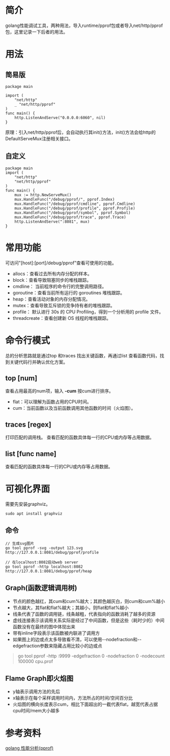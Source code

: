 # 简介
golang性能调试工具，两种用法，导入runtime/pprof包或者导入net/http/pprof包，这里记录一下后者的用法。

# 用法
## 简易版
```
package main

import (
    "net/http"
    _ "net/http/pprof"
)
func main() {
    http.ListenAndServe("0.0.0.0:6060", nil)
}
```
原理：引入net/http/pprof后，会自动执行其init()方法，init()方法会给http的DefaultServeMux注册相关接口。

## 自定义
```
package main
import (
	"net/http"
	"net/http/pprof"
)
func main() {
	mux := http.NewServeMux()
	mux.HandleFunc("/debug/pprof/", pprof.Index)
	mux.HandleFunc("/debug/pprof/cmdline", pprof.Cmdline)
	mux.HandleFunc("/debug/pprof/profile", pprof.Profile)
	mux.HandleFunc("/debug/pprof/symbol", pprof.Symbol)
	mux.HandleFunc("/debug/pprof/trace", pprof.Trace)
	http.ListenAndServe(":8081", mux)
}
```

# 常用功能
可访问"[host]:[port]/debug/pprof"查看可使用的功能。
- allocs：查看过去所有内存分配的样本。
- block：查看导致阻塞同步的堆栈跟踪。
- cmdline： 当前程序的命令行的完整调用路径。
- goroutine：查看当前所有运行的 goroutines 堆栈跟踪。
- heap：查看活动对象的内存分配情况。
- mutex：查看导致互斥锁的竞争持有者的堆栈跟踪。
- profile： 默认进行 30s 的 CPU Profiling，得到一个分析用的 profile 文件。
- threadcreate：查看创建新 OS 线程的堆栈跟踪。

# 命令行模式
总的分析思路就是通过top 和traces 找出关键函数，再通过list <Func> 查看函数代码，找到关键代码行并确认优化方案。
## top [num]
查看占用最高的num项，输入 **-cum** 按cum进行排序。
- flat：可以理解为函数占用的CPU时间。
- cum：当前函数以及当前函数调用其他函数的时间（火焰图）。

## traces [regex]
打印匹配的调用栈。
查看匹配的函数具体每一行的CPU或内存等占用数据。


## list [func name]
查看匹配的函数具体每一行的CPU或内存等占用数据。


# 可视化界面
需要先安装graphviz。
```
sudo apt install graphviz
```
## 命令
```
// 生成svg图片
go tool pprof -svg -output 123.svg http://127.0.0.1:8081/debug/pprof/profile

// 在localhost:8082启动web server
go tool pprof -http localhost:8082 http://127.0.0.1:8081/debug/pprof/heap
```

## Graph(函数逻辑调用树)
- 节点的颜色越红，其cum和cum%越大；其颜色越灰白，则cum和cum%越小
- 节点越大，其flat和flat%越大；其越小，则flat和flat%越小
- 线条代表了函数的调用链，线条越粗，代表指向的函数消耗了越多的资源
- 虚线连接表示该调用关系实际是经过了中间函数，但是这些（耗时少的）中间函数没有在最终的图中体现出来
- 带有inline字段表示该函数被内联进了调用方
- 如果图上的边或点太多导致看不清，可以使用--nodefraction和--edgefraction参数来隐藏占用比较小的边或点
> go tool pprof -http :9999 -edgefraction 0 -nodefraction 0 -nodecount 100000 cpu.prof

## Flame Graph即火焰图
- y轴表示调用方法的先后
- x轴表示在每个采样调用时间内，方法所占的时间/空间百分比
- 火焰图的横向长度表示cum，相比下面超出的一截代表flat，越宽代表占据cpu时间/mem大小越多

# 参考资料
[golang 性能分析(pprof)](https://blog.csdn.net/winter_wu_1998/article/details/104579701)